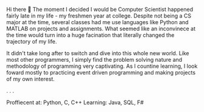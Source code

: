 Hi there 👋
The moment I decided I would be Computer Scientist happened fairly late in my life - my freshmen year at college. Despite not being a CS major at the time, several classes had me use languages like Python and MATLAB on projects and assignments. What seemed like an inconvinece at the time would turn into a huge facination that literally changed the trajectory of my life. 

It didn't take long after to switch and dive into this whole new world. Like most other programmers, I simply find the problem solving nature and methodology of programming very captivating. As I countine learning, I look foward mostly to practicing event driven programming and making projects of my own interest.    

. . .

Proffiecent at: Python, C, C++
Learning: Java, SQL, F#

<!--
**agome277/agome277** is a ✨ _special_ ✨ repository because its `README.md` (this file) appears on your GitHub profile.

Here are some ideas to get you started:

- 🔭 I’m currently working on ...
- 🌱 I’m currently learning ...
- 👯 I’m looking to collaborate on ...
- 🤔 I’m looking for help with ...
- 💬 Ask me about ...
- 📫 How to reach me: ...
- 😄 Pronouns: ...
- ⚡ Fun fact: ...
-->
